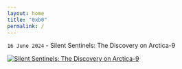 ```yaml
---
layout: home
title: "0xb0"
permalink: /
---
```


`16 June 2024` - Silent Sentinels: The Discovery on Arctica-9

[![Silent Sentinels: The Discovery on Arctica-9](/0xb0/assets/Gemini_Generated_Image_xj44cdxj44cdxj44.jpg)](/0xb0/short-story/2024-06-16-Silent-Sentinels-The-Discovery-on-Arctica-9.html)
